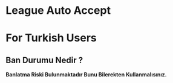 # League Auto Accept

# For Turkish Users

## Ban Durumu Nedir ?
**Banlatma Riski Bulunmaktadır Bunu Bilerekten Kullanmalısınız.**

